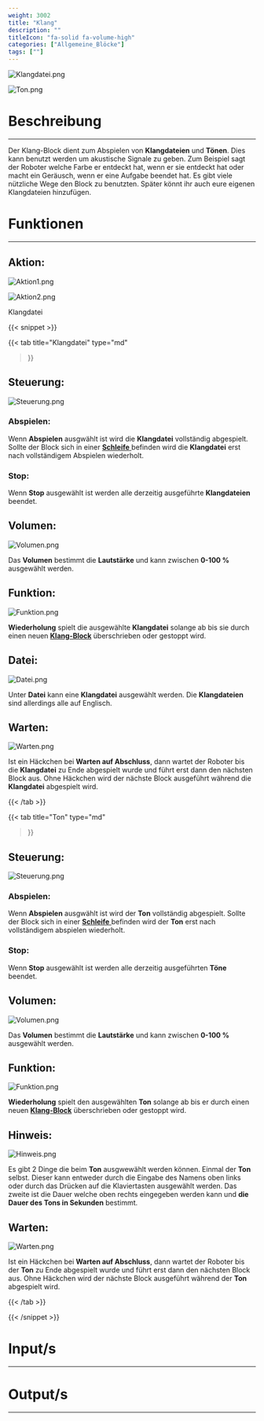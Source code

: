 ```yaml
---
weight: 3002
title: "Klang"
description: ""
titleIcon: "fa-solid fa-volume-high"
categories: ["Allgemeine_Blöcke"]
tags: [""]
---
```


![Klangdatei.png](/images/nxt-images/Kapitel%201%20Allgemeine%20Bl%C3%B6cke/1.3%20Klang/Klangdatei.png)

![Ton.png](/images/nxt-images/Kapitel%201%20Allgemeine%20Bl%C3%B6cke/1.3%20Klang/Ton.png)

# Beschreibung
---
Der Klang-Block dient zum Abspielen von **Klangdateien** und **Tönen**. Dies kann benutzt werden um akustische Signale zu geben. Zum Beispiel sagt der Roboter welche Farbe er entdeckt hat, wenn er sie entdeckt hat oder macht ein Geräusch, wenn er eine Aufgabe beendet hat. Es gibt viele nützliche Wege den Block zu benutzten. Später könnt ihr auch eure eigenen Klangdateien hinzufügen.

# Funktionen
---

## Aktion:

![Aktion1.png](/images/nxt-images/Kapitel%201%20Allgemeine%20Bl%C3%B6cke/1.3%20Klang/Aktion1.png)

![Aktion2.png](/images/nxt-images/Kapitel%201%20Allgemeine%20Bl%C3%B6cke/1.3%20Klang/Aktion2.png)


Klangdatei 

{{< snippet >}}

{{< tab
    title="Klangdatei"
    type="md"
>}}

## Steuerung:

![Steuerung.png](/images/nxt-images/Kapitel%201%20Allgemeine%20Bl%C3%B6cke/1.3%20Klang/Steuerung.png)

### Abspielen:
Wenn **Abspielen** ausgwählt ist wird die **Klangdatei** vollständig abgespielt. Sollte der Block sich in einer [**Schleife** ]() befinden wird die **Klangdatei** erst nach vollständigem Abspielen wiederholt.

### Stop:
Wenn **Stop** ausgewählt ist werden alle derzeitig ausgeführte **Klangdateien** beendet.

## Volumen:

![Volumen.png](/images/nxt-images/Kapitel%201%20Allgemeine%20Bl%C3%B6cke/1.3%20Klang/Volumen.png)

Das **Volumen** bestimmt die **Lautstärke** und kann zwischen **0-100 %** ausgewählt werden. 

## Funktion: 

![Funktion.png](/images/nxt-images/Kapitel%201%20Allgemeine%20Bl%C3%B6cke/1.3%20Klang/Funktion.png)

**Wiederholung** spielt die ausgewählte **Klangdatei** solange ab bis sie durch einen neuen [**Klang-Block**]() überschrieben oder gestoppt wird.
 
## Datei:

![Datei.png](/images/nxt-images/Kapitel%201%20Allgemeine%20Bl%C3%B6cke/1.3%20Klang/Datei.png)

Unter **Datei** kann eine **Klangdatei** ausgewählt werden. Die **Klangdateien** sind allerdings alle auf Englisch.

## Warten:

![Warten.png](/images/nxt-images/Kapitel%201%20Allgemeine%20Bl%C3%B6cke/1.3%20Klang/Warten.png)

Ist ein Häckchen bei **Warten auf Abschluss**, dann wartet der Roboter bis die **Klangdatei** zu Ende abgespielt wurde und führt erst dann den nächsten Block aus. Ohne Häckchen wird der nächste Block ausgeführt während die **Klangdatei** abgespielt wird.


{{< /tab >}}

{{< tab
    title="Ton"
    type="md"
>}}

## Steuerung:

![Steuerung.png](/images/nxt-images/Kapitel%201%20Allgemeine%20Bl%C3%B6cke/1.3%20Klang/Steuerung.png)

### Abspielen:
Wenn **Abspielen** ausgwählt ist wird der **Ton** vollständig abgespielt. Sollte der Block sich in einer [**Schleife** ]() befinden wird der **Ton** erst nach vollständigem abspielen wiederholt.

### Stop:
Wenn **Stop** ausgewählt ist werden alle derzeitig ausgeführten **Töne** beendet.

## Volumen:

![Volumen.png](/images/nxt-images/Kapitel%201%20Allgemeine%20Bl%C3%B6cke/1.3%20Klang/Volumen.png)

Das **Volumen** bestimmt die **Lautstärke** und kann zwischen **0-100 %** ausgewählt werden. 

## Funktion: 

![Funktion.png](/images/nxt-images/Kapitel%201%20Allgemeine%20Bl%C3%B6cke/1.3%20Klang/Funktion.png)

**Wiederholung** spielt den ausgewählten **Ton** solange ab bis er durch einen neuen [**Klang-Block**]() überschrieben oder gestoppt wird.
 
## Hinweis:

![Hinweis.png](/images/nxt-images/Kapitel%201%20Allgemeine%20Bl%C3%B6cke/1.3%20Klang/Hinweis.png)

Es gibt 2 Dinge die beim **Ton** ausgwewählt werden können. Einmal der **Ton** selbst. Dieser kann entweder durch die Eingabe des Namens oben links oder durch das Drücken auf die Klaviertasten ausgewählt werden. Das zweite ist die Dauer welche oben rechts eingegeben werden kann und **die Dauer des Tons in Sekunden** bestimmt. 

## Warten:

![Warten.png](/images/nxt-images/Kapitel%201%20Allgemeine%20Bl%C3%B6cke/1.3%20Klang/Warten.png)

Ist ein Häckchen bei **Warten auf Abschluss**, dann wartet der Roboter bis der **Ton** zu Ende abgespielt wurde und führt erst dann den nächsten Block aus. Ohne Häckchen wird der nächste Block ausgeführt während der **Ton** abgespielt wird.

{{< /tab >}}

{{< /snippet >}}


# Input/s
---

# Output/s
---
